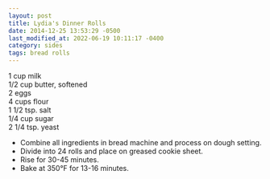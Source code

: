 ```yaml
---
layout: post
title: Lydia's Dinner Rolls
date: 2014-12-25 13:53:29 -0500
last_modified_at: 2022-06-19 10:11:17 -0400
category: sides
tags: bread rolls
---
```

1 cup milk  
1/2 cup butter, softened  
2 eggs  
4 cups flour  
1 1/2 tsp. salt  
1/4 cup sugar  
2 1/4 tsp. yeast  

 * Combine all ingredients in bread machine and process on dough setting.
 * Divide into 24 rolls and place on greased cookie sheet.
 * Rise for 30-45 minutes.
 * Bake at 350°F for 13-16 minutes.

